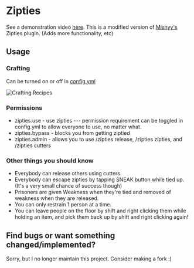 # Zipties

See a demonstration video [here](https://www.youtube.com/watch?v=Z53n6VGf5Ts).
This is a modified version of [Mishyy's](https://github.com/Mishyy) Zipties plugin. (Adds more functionality, etc)

## Usage
### Crafting
Can be turned on or off in [config.yml](https://github.com/celerry/Zipties/blob/master/src/main/resources/config.yml)

![Crafting Recipes](https://github.com/celerry/Zipties/blob/master/assets/crafting.png?raw=true "Crafting recipes")
### Permissions
* zipties.use - use zipties --- permission requirement can be toggled in config.yml to allow everyone to use, no matter what.
* zipties.bypass - blocks you from getting ziptied
* zipties.admin - allows you to use /zipties release, /zipties zipties, and /zipties cutters

### Other things you should know
* Everybody can release others using cutters.
* Everybody can escape zipties by tapping SNEAK button while tied up. (It's a very small chance of success though)
* Prisoners are given Weakness when they're tied and removed of weakness when they are released.
* You can only restrain 1 person at a time.
* You can leave people on the floor by shift and right clicking them while holding an item, and pick them back up by shift and right clicking again!


## Find bugs or want something changed/implemented?

Sorry, but I no longer maintain this project. Consider making a fork :)
